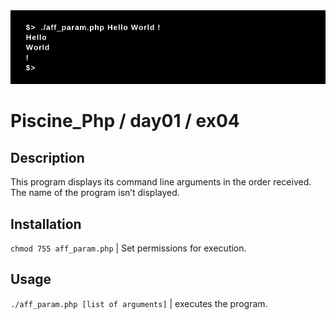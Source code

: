 <img src="../../resources/images/aff_param.png" width="1200">

# Piscine_Php / day01 / ex04

## Description
This program displays its command line arguments in the order received. The name of the program isn’t displayed.

## Installation
`chmod 755 aff_param.php` | Set permissions for execution.

## Usage
`./aff_param.php [list of arguments]` | executes the program.
